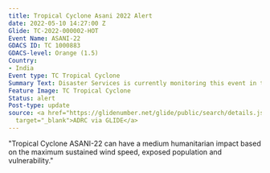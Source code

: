 ```yaml
---
title: Tropical Cyclone Asani 2022 Alert
date: 2022-05-10 14:27:00 Z
Glide: TC-2022-000002-HOT
Event Name: ASANI-22
GDACS ID: TC 1000883
GDACS-level: Orange (1.5)
Country:
- India
Event type: TC Tropical Cyclone
Summary Text: Disaster Services is currently monitoring this event in the Indian Ocean.
Feature Image: TC Tropical Cyclone
Status: alert
Post-type: update
source: <a href="https://glidenumber.net/glide/public/search/details.jsp?glide=22579&record=12&last=7548"
  target="_blank">ADRC via GLIDE</a>
---
```


"Tropical Cyclone ASANI-22 can have a medium humanitarian impact based on the maximum sustained wind speed, exposed population and vulnerability."